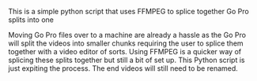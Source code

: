 This is a simple python script that uses FFMPEG to splice together Go Pro splits into one

Moving Go Pro files over to a machine are already a hassle as the Go Pro will split the videos into smaller chunks requiring the user to splice them together with a video editor of sorts.
Using FFMPEG is a quicker way of splicing these splits together but still a bit of set up. This Python script is just expiting the process. The end videos will still need to be renamed.
